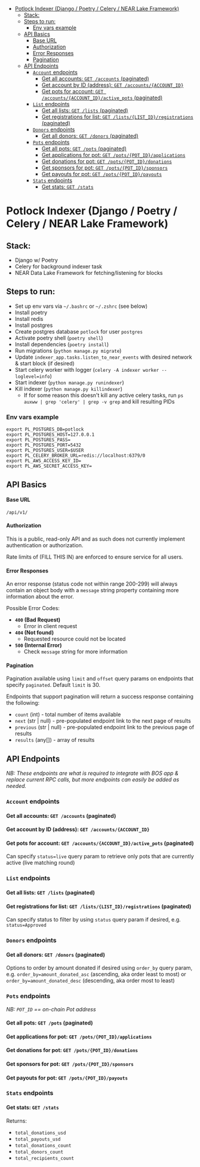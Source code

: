 - [Potlock Indexer (Django / Poetry / Celery / NEAR Lake Framework)](#potlock-indexer-django--poetry--celery--near-lake-framework)
  - [Stack:](#stack)
  - [Steps to run:](#steps-to-run)
    - [Env vars example](#env-vars-example)
  - [API Basics](#api-basics)
    - [Base URL](#base-url)
    - [Authorization](#authorization)
    - [Error Responses](#error-responses)
    - [Pagination](#pagination)
  - [API Endpoints](#api-endpoints)
    - [`Account` endpoints](#account-endpoints)
      - [Get all accounts: `GET /accounts` (paginated)](#get-all-accounts-get-accounts-paginated)
      - [Get account by ID (address): `GET /accounts/{ACCOUNT_ID}`](#get-account-by-id-address-get-accountsaccount_id)
      - [Get pots for account: `GET /accounts/{ACCOUNT_ID}/active_pots` (paginated)](#get-pots-for-account-get-accountsaccount_idactive_pots-paginated)
    - [`List` endpoints](#list-endpoints)
      - [Get all lists: `GET /lists` (paginated)](#get-all-lists-get-lists-paginated)
      - [Get registrations for list: `GET /lists/{LIST_ID}/registrations` (paginated)](#get-registrations-for-list-get-listslist_idregistrations-paginated)
    - [`Donors` endpoints](#donors-endpoints)
      - [Get all donors: `GET /donors` (paginated)](#get-all-donors-get-donors-paginated)
    - [`Pots` endpoints](#pots-endpoints)
      - [Get all pots: `GET /pots` (paginated)](#get-all-pots-get-pots-paginated)
      - [Get applications for pot: `GET /pots/{POT_ID}/applications`](#get-applications-for-pot-get-potspot_idapplications)
      - [Get donations for pot: `GET /pots/{POT_ID}/donations`](#get-donations-for-pot-get-potspot_iddonations)
      - [Get sponsors for pot: `GET /pots/{POT_ID}/sponsors`](#get-sponsors-for-pot-get-potspot_idsponsors)
      - [Get payouts for pot: `GET /pots/{POT_ID}/payouts`](#get-payouts-for-pot-get-potspot_idpayouts)
    - [`Stats` endpoints](#stats-endpoints)
      - [Get stats: `GET /stats`](#get-stats-get-stats)

# Potlock Indexer (Django / Poetry / Celery / NEAR Lake Framework)

## Stack:

- Django w/ Poetry
- Celery for background indexer task
- NEAR Data Lake Framework for fetching/listening for blocks

## Steps to run:

- Set up env vars via `~/.bashrc` or `~/.zshrc` (see below)
- Install poetry
- Install redis
- Install postgres
- Create postgres database `potlock` for user `postgres`
- Activate poetry shell (`poetry shell`)
- Install dependencies (`poetry install`)
- Run migrations (`python manage.py migrate`)
- Update `indexer_app.tasks.listen_to_near_events` with desired network & start block (if desired)
- Start celery worker with logger (`celery -A indexer worker --loglevel=info`)
- Start indexer (`python manage.py runindexer`)
- Kill indexer (`python manage.py killindexer`)
  - If for some reason this doesn't kill any active celery tasks, run `ps auxww | grep 'celery' | grep -v grep` and kill resulting PIDs

### Env vars example

```
export PL_POSTGRES_DB=potlock
export PL_POSTGRES_HOST=127.0.0.1
export PL_POSTGRES_PASS=
export PL_POSTGRES_PORT=5432
export PL_POSTGRES_USER=$USER
export PL_CELERY_BROKER_URL=redis://localhost:6379/0
export PL_AWS_ACCESS_KEY_ID=
export PL_AWS_SECRET_ACCESS_KEY=
```

## API Basics

#### Base URL

`/api/v1/`

#### Authorization

This is a public, read-only API and as such does not currently implement authentication or authorization.

Rate limits of (FILL THIS IN) are enforced to ensure service for all users.

#### Error Responses

An error response (status code not within range 200-299) will always contain an object body with a `message` string property containing more information about the error.

Possible Error Codes:

- **`400` (Bad Request)**
  - Error in client request
- **`404` (Not found)**
  - Requested resource could not be located
- **`500` (Internal Error)**
  - Check `message` string for more information

#### Pagination

Pagination available using `limit` and `offset` query params on endpoints that specify `paginated`. Default `limit` is 30.

Endpoints that support pagination will return a success response containing the following:

- `count` (int) - total number of items available
- `next` (str | null) - pre-populated endpoint link to the next page of results
- `previous` (str | null) - pre-populated endpoint link to the previous page of results
- `results` (any[]) - array of results

## API Endpoints

_NB: These endpoints are what is required to integrate with BOS app & replace current RPC calls, but more endpoints can easily be added as needed._

### `Account` endpoints

#### Get all accounts: `GET /accounts` (paginated)

#### Get account by ID (address): `GET /accounts/{ACCOUNT_ID}`

#### Get pots for account: `GET /accounts/{ACCOUNT_ID}/active_pots` (paginated)

Can specify `status=live` query param to retrieve only pots that are currently active (live matching round)

### `List` endpoints

#### Get all lists: `GET /lists` (paginated)

#### Get registrations for list: `GET /lists/{LIST_ID}/registrations` (paginated)

Can specify status to filter by using `status` query param if desired, e.g. `status=Approved`

### `Donors` endpoints

#### Get all donors: `GET /donors` (paginated)

Options to order by amount donated if desired using `order_by` query param, e.g. `order_by=amount_donated_asc` (ascending, aka order least to most) or `order_by=amount_donated_desc` (descending, aka order most to least)

### `Pots` endpoints

_NB: `POT_ID` == on-chain Pot address_

#### Get all pots: `GET /pots` (paginated)

#### Get applications for pot: `GET /pots/{POT_ID}/applications`

#### Get donations for pot: `GET /pots/{POT_ID}/donations`

#### Get sponsors for pot: `GET /pots/{POT_ID}/sponsors`

#### Get payouts for pot: `GET /pots/{POT_ID}/payouts`

### `Stats` endpoints

#### Get stats: `GET /stats`

Returns:

- `total_donations_usd`
- `total_payouts_usd`
- `total_donations_count`
- `total_donors_count`
- `total_recipients_count`
